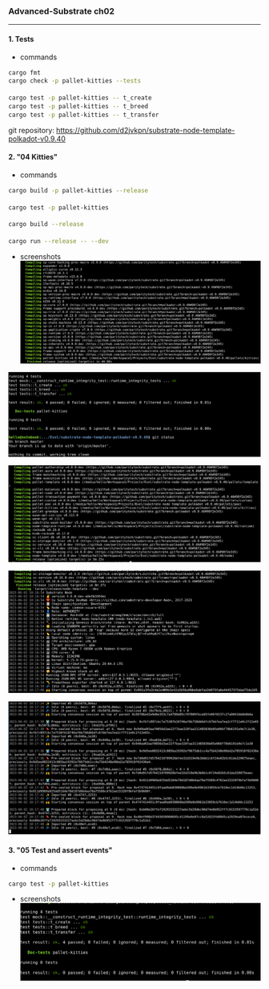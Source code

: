 ### Advanced-Substrate ch02
---

#### 1. Tests
- commands
```bash
cargo fmt
cargo check -p pallet-kitties --tests

cargo test -p pallet-kitties -- t_create
cargo test -p pallet-kitties -- t_breed
cargo test -p pallet-kitties -- t_transfer
```

git repository: https://github.com/d2jvkpn/substrate-node-template-polkadot-v0.9.40

#### 2. "04 Kitties"
- commands
```bash
cargo build -p pallet-kitties --release

cargo test -p pallet-kitties

cargo build --release

cargo run --release -- --dev
```
- screenshots
![cargo build -p pallet-kitties --release](assets/04-01.png "cargo build -p pallet-kitties --release")

![cargo test -p pallet-kitties](assets/04-02.png "cargo test -p pallet-kitties")

![cargo build --release](assets/04-03.png "cargo build --release")

![cargo run --release -- --dev](assets/04-04a.png "cargo run --release -- --dev")

![cargo run --release -- --dev](assets/04-04b.png "cargo run --release -- --dev")

#### 3. "05 Test and assert events"
- commands
```bash
cargo test -p pallet-kitties
```
- screenshots
![cargo test -p pallet-kitties](assets/05-01.png "cargo test -p pallet-kitties")
